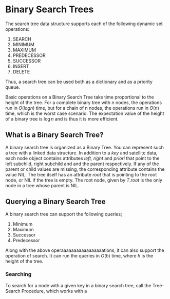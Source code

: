 # Binary Search Trees


The search tree data structure supports each of the following dynamic set operations:
1. SEARCH
2. MINIMUM
3. MAXIMUM
4. PREDECESSOR
5. SUCCESSOR
6. INSERT
7. DELETE

Thus, a search tree can be used both as a dictionary and as a priority queue.

Basic operations on a Binary Search Tree take time proportional to the height of the tree. For a complete binary tree with n nodes, the operations run in $\Theta (log n)$ time, but for a chain of n nodes, the operations run in $\Theta (n)$ time, which is the worst case scenario. The expectation value of the height of a binary tree is $\log n$ and is thus it is more efficient.

## What is a Binary Search Tree?

A binary search tree is organized as a Binary Tree. You can represent such a tree with a linked data structure. In addition to a *key* and satellite data, each node object contains attributes *left, right* and *priori* that point to the left subchild, right subchild and and the parent respectively. If any of the parent or child values are missing, the corresponding attribute contains the value NIL. The tree itself has an attribute *root* that is pointing to the root node, or NIL if the tree is empty. The root node, given by $T.root$ is the only node in a tree whose parent is NIL. 

## Querying a Binary Search Tree

A binary search tree can support the following queries;
1. Minimum
2. Maximum
3. Successor
4. Predecessor
   
Along with the above operaaaaaaaaaaaaaaaaations, it can also support the operation of search. It can run the queries in $O(h)$ time, where $h$ is the height of the tree.

### Searching

To search for a node with a given key in a binary search tree, call the  Tree-Search Procedure, which works with a 